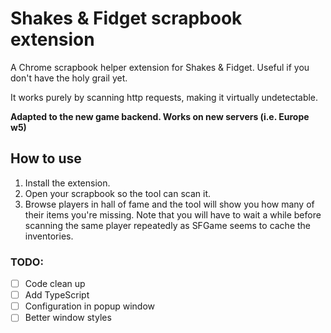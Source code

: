 # Shakes & Fidget scrapbook extension
A Chrome scrapbook helper extension for Shakes & Fidget. Useful if you don't have the holy grail yet.

It works purely by scanning http requests, making it virtually undetectable.

**Adapted to the new game backend. Works on new servers (i.e. Europe w5)**

## How to use
1. Install the extension.
1. Open your scrapbook so the tool can scan it.
1. Browse players in hall of fame and the tool will show you how many of their items you're missing. 
Note that you will have to wait a while before scanning the same player repeatedly as SFGame seems to cache the inventories.

### TODO:
- [ ] Code clean up
- [ ] Add TypeScript
- [ ] Configuration in popup window
- [ ] Better window styles